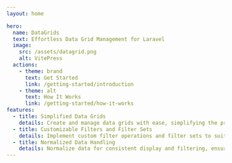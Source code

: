 ```yaml
---
layout: home

hero:
  name: DataGrids
  text: Effortless Data Grid Management for Laravel
  image:
    src: /assets/datagrid.png
    alt: VitePress
  actions:
    - theme: brand
      text: Get Started
      link: /getting-started/introduction
    - theme: alt
      text: How It Works
      link: /getting-started/how-it-works
features:
  - title: Simplified Data Grids
    details: Create and manage data grids with ease, simplifying the process of displaying and filtering data in Laravel applications.
  - title: Customizable Filters and Filter Sets
    details: Implement custom filter operations and filter sets to suit your database's syntax and enhance data management capabilities.
  - title: Normalized Data Handling
    details: Normalize data for consistent display and filtering, ensuring seamless integration with front-end applications.
---
```

